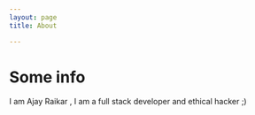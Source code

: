 ```yaml
---
layout: page 
title: About

---
```


# Some info 
I am Ajay Raikar , I am a full stack developer and ethical hacker ;)